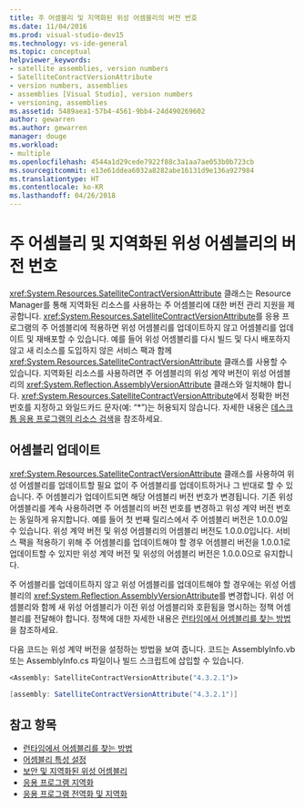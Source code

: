 ```yaml
---
title: 주 어셈블리 및 지역화된 위성 어셈블리의 버전 번호
ms.date: 11/04/2016
ms.prod: visual-studio-dev15
ms.technology: vs-ide-general
ms.topic: conceptual
helpviewer_keywords:
- satellite assemblies, version numbers
- SatelliteContractVersionAttribute
- version numbers, assemblies
- assemblies [Visual Studio], version numbers
- versioning, assemblies
ms.assetid: 5489aea1-57b4-4561-9bb4-24d490269602
author: gewarren
ms.author: gewarren
manager: douge
ms.workload:
- multiple
ms.openlocfilehash: 4544a1d29cede7922f88c3a1aa7ae053b0b723cb
ms.sourcegitcommit: e13e61ddea6032a8282abe16131d9e136a927984
ms.translationtype: HT
ms.contentlocale: ko-KR
ms.lasthandoff: 04/26/2018
---
```

# <a name="version-numbers-for-main-and-localized-satellite-assemblies"></a>주 어셈블리 및 지역화된 위성 어셈블리의 버전 번호
<xref:System.Resources.SatelliteContractVersionAttribute> 클래스는 Resource Manager를 통해 지역화된 리소스를 사용하는 주 어셈블리에 대한 버전 관리 지원을 제공합니다. <xref:System.Resources.SatelliteContractVersionAttribute>를 응용 프로그램의 주 어셈블리에 적용하면 위성 어셈블리를 업데이트하지 않고 어셈블리를 업데이트 및 재배포할 수 있습니다. 예를 들어 위성 어셈블리를 다시 빌드 및 다시 배포하지 않고 새 리소스를 도입하지 않은 서비스 팩과 함께 <xref:System.Resources.SatelliteContractVersionAttribute> 클래스를 사용할 수 있습니다. 지역화된 리소스를 사용하려면 주 어셈블리의 위성 계약 버전이 위성 어셈블리의 <xref:System.Reflection.AssemblyVersionAttribute> 클래스와 일치해야 합니다. <xref:System.Resources.SatelliteContractVersionAttribute>에서 정확한 버전 번호를 지정하고 와일드카드 문자(예: “*”)는 허용되지 않습니다. 자세한 내용은 [데스크톱 응용 프로그램의 리소스 검색](/dotnet/framework/resources/retrieving-resources-in-desktop-apps)을 참조하세요.

## <a name="updating-assemblies"></a>어셈블리 업데이트
 <xref:System.Resources.SatelliteContractVersionAttribute> 클래스를 사용하여 위성 어셈블리를 업데이트할 필요 없이 주 어셈블리를 업데이트하거나 그 반대로 할 수 있습니다. 주 어셈블리가 업데이트되면 해당 어셈블리 버전 번호가 변경됩니다. 기존 위성 어셈블리를 계속 사용하려면 주 어셈블리의 버전 번호를 변경하고 위성 계약 버전 번호는 동일하게 유지합니다. 예를 들어 첫 번째 릴리스에서 주 어셈블리 버전은 1.0.0.0일 수 있습니다. 위성 계약 버전 및 위성 어셈블리의 어셈블리 버전도 1.0.0.0입니다. 서비스 팩을 적용하기 위해 주 어셈블리를 업데이트해야 할 경우 어셈블리 버전을 1.0.0.1로 업데이트할 수 있지만 위성 계약 버전 및 위성의 어셈블리 버전은 1.0.0.0으로 유지합니다.

 주 어셈블리를 업데이트하지 않고 위성 어셈블리를 업데이트해야 할 경우에는 위성 어셈블리의 <xref:System.Reflection.AssemblyVersionAttribute>를 변경합니다. 위성 어셈블리와 함께 새 위성 어셈블리가 이전 위성 어셈블리와 호환됨을 명시하는 정책 어셈블리를 전달해야 합니다. 정책에 대한 자세한 내용은 [런타임에서 어셈블리를 찾는 방법](/dotnet/framework/deployment/how-the-runtime-locates-assemblies)을 참조하세요.

 다음 코드는 위성 계약 버전을 설정하는 방법을 보여 줍니다. 코드는 AssemblyInfo.vb 또는 AssemblyInfo.cs 파일이나 빌드 스크립트에 삽입할 수 있습니다.

```vb
<Assembly: SatelliteContractVersionAttribute("4.3.2.1")>

```

```csharp
[assembly: SatelliteContractVersionAttribute("4.3.2.1")]
```

## <a name="see-also"></a>참고 항목

- [런타임에서 어셈블리를 찾는 방법](/dotnet/framework/deployment/how-the-runtime-locates-assemblies)
- [어셈블리 특성 설정](/dotnet/framework/app-domains/set-assembly-attributes)
- [보안 및 지역화된 위성 어셈블리](../ide/security-and-localized-satellite-assemblies.md)
- [응용 프로그램 지역화](../ide/localizing-applications.md)
- [응용 프로그램 전역화 및 지역화](../ide/globalizing-and-localizing-applications.md)